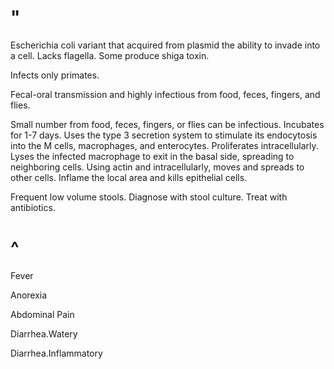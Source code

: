 # "

Escherichia coli variant that acquired from plasmid the ability to invade into a cell.
Lacks flagella.
Some produce shiga toxin.

Infects only primates.

Fecal-oral transmission and highly infectious from food, feces, fingers, and flies.

Small number from food, feces, fingers, or flies can be infectious.
Incubates for 1-7 days.
Uses the type 3 secretion system to stimulate its endocytosis into the M cells, macrophages, and enterocytes.
Proliferates intracellularly.
Lyses the infected macrophage to exit in the basal side, spreading to neighboring cells.
Using actin and intracellularly, moves and spreads to other cells.
Inflame the local area and kills epithelial cells.

Frequent low volume stools.
Diagnose with stool culture.
Treat with antibiotics.

# ^

Fever

Anorexia

Abdominal Pain

Diarrhea.Watery

Diarrhea.Inflammatory
